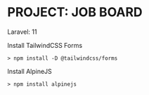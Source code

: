 # PROJECT: JOB BOARD

Laravel: 11


Install TailwindCSS Forms
```
> npm install -D @tailwindcss/forms
```

Install AlpineJS
```
> npm install alpinejs
```
